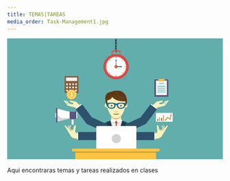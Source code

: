 ```yaml
---
title: TEMAS|TAREAS
media_order: Task-Management1.jpg
---
```




![](Task-Management1.jpg)

Aqui encontraras temas y tareas realizados en clases
